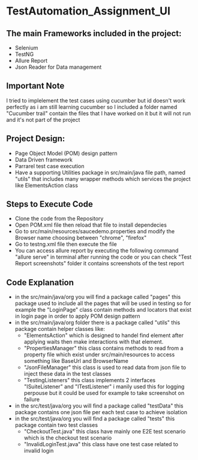 # TestAutomation_Assignment_UI

## The main Frameworks included in the project:
- Selenium
- TestNG
- Allure Report
- Json Reader for Data management

## Important Note
I tried to implelement the test cases using cucumber but id doesn't work perfectly as i am still learning cucumber so I included a folder named "Cucumber trail" contain the files that I have worked on it but it will not run and it's not part of the project

## Project Design:
- Page Object Model (POM) design pattern
- Data Driven framework
- Parrarel test case execution
- Have a supporting Utilities package in src/main/java file path, named "utils" that includes many wrapper methods which services the project like ElementsAction class

## Steps to Execute Code
- Clone the code from the Repository 
- Open POM.xml file then reload that file to install dependecies
- Go to src/main/resources/saucedemo.properties and modify the Browser name choosing between "chrome", "firefox"
- Go to testng.xml file then execute the file
- You can access allure report by executing the following command "allure serve" in terminal after running the code or you can check "Test Report screenshots" folder it contains screenshots of the test report

## Code Explanation
- in the src/main/java/org you will find a package called "pages" this package used to include all the pages that will be used in testing so for example the "LoginPage" class contain methods and locators that exist in login page in order to apply POM design pattern
- in the src/main/java/org folder there is a package called "utils" this package contain helper classes like:
    - "ElementsAction" which is designed to handel find element after applying waits then make interactions with that element.
    - "PropertiesManager" this class contains methods to read from a property file which exist under src/main/resources to access something like BaseUrl and BrowserName
    - "JsonFileManager" this class is used to read data from json file to inject these data in the test classes
    - "TestingListeners" this class implements 2 interfaces "ISuiteListener" and "ITestListener" i manily used this for logging perpouse but it could be used for example to take screenshot on failure
- in the src/test/java/org you will find a package called "testData" this package contains one json file per each test case to achieve isolation
- in the src/test/java/org you will find a package called "tests" this package contain two test classes
  - "CheckoutTest.java" this class have mainly one E2E test scenario which is the checkout test scenario
  - "InvalidLoginTest.java" this class have one test case related to invalid login
